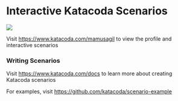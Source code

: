# Interactive Katacoda Scenarios

[![](http://shields.katacoda.com/katacoda/mamusagil/count.svg)](https://www.katacoda.com/mamusagil "Get your profile on Katacoda.com")

Visit https://www.katacoda.com/mamusagil to view the profile and interactive scenarios

### Writing Scenarios
Visit https://www.katacoda.com/docs to learn more about creating Katacoda scenarios

For examples, visit https://github.com/katacoda/scenario-example
